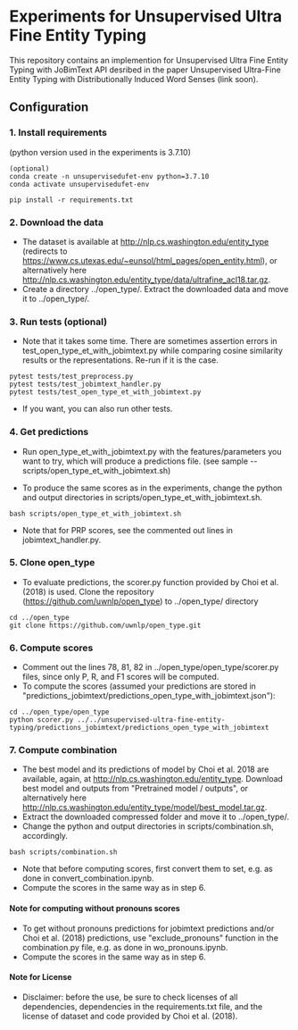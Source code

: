 # Experiments for Unsupervised Ultra Fine Entity Typing
This repository contains an implemention for Unsupervised Ultra Fine Entity Typing with JoBimText API desribed in the paper Unsupervised Ultra-Fine Entity Typing with Distributionally Induced Word Senses (link soon).

## Configuration

### 1. Install requirements
(python version used in the experiments is 3.7.10)
```
(optional)
conda create -n unsupervisedufet-env python=3.7.10
conda activate unsupervisedufet-env
```
```
pip install -r requirements.txt
```
### 2. Download the data 
- The dataset is available at http://nlp.cs.washington.edu/entity_type (redirects to https://www.cs.utexas.edu/~eunsol/html_pages/open_entity.html), or alternatively here http://nlp.cs.washington.edu/entity_type/data/ultrafine_acl18.tar.gz.
- Create a directory ../open_type/. Extract the downloaded data and move it to ../open_type/.

### 3. Run tests (optional)
- Note that it takes some time. There are sometimes assertion errors in test_open_type_et_with_jobimtext.py while comparing cosine similarity results or the representations. Re-run if it is the case.
```
pytest tests/test_preprocess.py
pytest tests/test_jobimtext_handler.py
pytest tests/test_open_type_et_with_jobimtext.py
```
- If you want, you can also run other tests.

### 4. Get predictions
- Run open_type_et_with_jobimtext.py with the features/parameters you want to try, which will produce a predictions file. (see sample -- scripts/open_type_et_with_jobimtext.sh)

- To produce the same scores as in the experiments, change the python and output directories in scripts/open_type_et_with_jobimtext.sh.
```
bash scripts/open_type_et_with_jobimtext.sh
```
- Note that for PRP scores, see the commented out lines in jobimtext_handler.py.

### 5. Clone open_type

- To evaluate predictions, the scorer.py function provided by Choi et al. (2018) is used. Clone the repository (https://github.com/uwnlp/open_type) to ../open_type/ directory
```
cd ../open_type
git clone https://github.com/uwnlp/open_type.git
```
### 6. Compute scores
- Comment out the lines 78, 81, 82 in ../open_type/open_type/scorer.py files, since only P, R, and F1 scores will be computed.
- To compute the scores (assumed your predictions are stored in "predictions_jobimtext/predictions_open_type_with_jobimtext.json"):
```
cd ../open_type/open_type
python scorer.py ../../unsupervised-ultra-fine-entity-typing/predictions_jobimtext/predictions_open_type_with_jobimtext
```
### 7. Compute combination
- The best model and its predictions of model by Choi et al. 2018 are available, again, at
http://nlp.cs.washington.edu/entity_type. Download best model and outputs from "Pretrained model / outputs", or alternatively here http://nlp.cs.washington.edu/entity_type/model/best_model.tar.gz.
- Extract the downloaded compressed folder and move it to ../open_type/.
- Change the python and output directories in scripts/combination.sh, accordingly.
```
bash scripts/combination.sh
```
- Note that before computing scores, first convert them to set, e.g. as done in convert_combination.ipynb.
- Compute the scores in the same way as in step 6.

#### Note for computing without pronouns scores
- To get without pronouns predictions for jobimtext predictions and/or Choi et al. (2018) predictions, use "exclude_pronouns" function in the combination.py file, e.g. as done in wo_pronouns.ipynb.
- Compute the scores in the same way as in step 6.

#### Note for License
- Disclaimer: before the use, be sure to check licenses of all dependencies, dependencies in the requirements.txt file, and the license of dataset and code provided by Choi et al. (2018).

